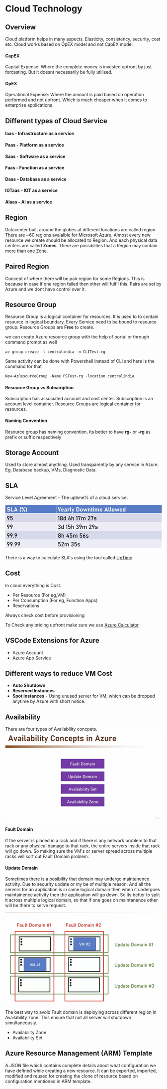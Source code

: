 # Cloud Technology

## Overview

Cloud platform helps in many aspects. Elasticity, consistency, security, cost etc. Cloud works based on OpEX model and not CapEX model

#### CapEX
Capital Expense: Where the complete money is invested upfront by just forcasting. But it doesnt necessarily be fully utilised.

#### OpEX
Operational Expense: Where the amount is paid based on operation performed and not upfront. Which is much cheaper when it comes to enterprise applications.

## Different types of Cloud Service

#### Iaas - Infrastructure as a service
#### Paas - Platform as a service
#### Saas - Software as a service
#### Faas - Function as a service
#### Daas - Database as a service
#### IOTaas - IOT as a service
#### AIaas - AI as a service

## Region
Datacenter built around the globes at different locations are called region. There are ~60 regions avaialble for Microsoft Azure. Almost every new resource we create should be allocated to Region. And each physical data centers are called **Zones**. There are possiblities that a Region may contain more than one Zone.

## Paired Region
Concept of where there will be pair region for some Regions. This is because in case if one region failed then other will fulfil this. Pairs are set by Azure and we dont have control over it.

## Resource Group
Resource Group is a logical container for resources. It is used to to contain resource in logical boundary. Every Service need to be bound to resource group. Resource Groups are **Free** to create.

we can create Azure resource group with the help of portal or through command prompt as well


```shell
az group create -l centralindia -n CLITest-rg
```
Same activity can be done with Powershell instead of CLI and here is the command for that

```powershell
New-AzResourceGroup -Name PSTest-rg -location centralindia
```

#### Resource Group vs Subscription
Subscription has associated account and cost center. Subscription is an account level container. Resource Groups are logical container for resources.

#### Naming Convention
Resource group has naming convention. Its better to have **rg-** or **-rg** as prefix or suffix respectively

## Storage Account
Used to store almost anything. Used transparently by any service in Azure. Eg, Database backup, VMs, Diagnostic Data.

## SLA
Service Level Agreement - The uptime% of a cloud service.

![Alt text](SLA.png?raw=true "SLA")

There is a way to calculate SLA's using the tool called [UpTime](https://uptime.is)

## Cost
In cloud everything is Cost.
- Per Resource (For eg,VM)
- Per Consumption (For eg, Function Apps)
- Reservations

Always check cost before provisioning

To Check any pricing upfront make sure we use [Azure Calculator](https://azure.microsoft.com/en-in/pricing/calculator/)


## VSCode Extensions for Azure
- Azure Account
- Azure App Service

## Different ways to reduce VM Cost
- **Auto Shutdown**
- **Reserved Instances**
- **Spot Instances** - Using unused server for VM, which can be dropped anytime by Azure with short notice.

## Availability
There are four types of Availability concpets.
![Availability](Availability.png?raw=true "Availability")

#### Fault Domain
If the server is placed in a rack and if there is any network problem to that rack or any physical damage to that rack, the entire servers inside that rack will go down. So making sure the VM's or server spread across multiple racks will sort out Fault Domain problem.

#### Update Domain
Sometimes there is a posibility that domain may undergo maintanence activity. Due to security update or my be of multiple reason. And all the servers for an application is in same logical domain then when it undergoes maintainence activity then the application will go down. So its better to split it across multiple logical domain, so that if one goes on maintanence other will be there to serve request.

![FaultDomain](FaultDomain.png "Fault Domain")

The best way to avoid Fault domain is deploying across different region in Availability zone. This ensure that not all server will shutdown simultaneously.

- Availability Zone
- Availability Set

## Azure Resource Management (ARM) Template
A JSON file which contains complete details about what configuration we have defined while creating a new resource.
It can be exported, imported, modified and reused for creating the clone of resource based on configuration mentioned in ARM template.

